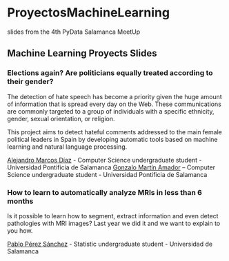 # ProyectosMachineLearning
slides from the 4th PyData Salamanca MeetUp
## Machine Learning Proyects Slides

### Elections again? Are politicians equally treated according to their gender?

The detection of hate speech has become a priority given the huge amount of information that is spread every day on the Web. These communications are commonly targeted to a group of individuals with a specific ethnicity, gender, sexual orientation, or religion.

This project aims to detect hateful comments addressed to the main female political leaders in Spain by developing automatic tools based on machine learning and natural language processing.

[Alejandro Marcos Díaz](https://github.com/amarcosdiinf) - Computer Science undergraduate student - Universidad Pontificia de Salamanca
[Gonzalo Martín Amador](https://github.com/gon99martin) – Computer Science undergraduate student - Universidad Pontificia de Salamanca

### How to learn to automatically analyze MRIs in less than 6 months

Is it possible to learn how to segment, extract information and even detect pathologies with MRI images?
Last year we did it and we want to explain to you how.

[Pablo Pérez Sánchez](https://github.com/PabloPerSa) - Statistic undergraduate student - Universidad de Salamanca
